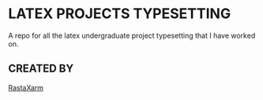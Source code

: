 # LATEX PROJECTS TYPESETTING

A repo for all the latex undergraduate project typesetting that I have worked on.

## CREATED BY

[RastaXarm](https://github.com/xarmzon)
